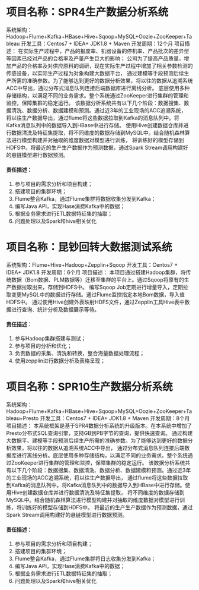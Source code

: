 # 项目名称：SPR4生产数据分析系统
系统架构：Hadoop+Flume+Kafka+HBase+Hive+Sqoop+MySQL+Oozie+ZooKeeper+Tableau
开发工具：Centos7 + IDEA+ JDK1.8 + Maven
开发周期：12个月
项目描述：
在实际生产过程中，产品的报废率、机器设备的停机率、产品批次的差异型等因素已经对产品的合格率及产量产生巨大的影响；
公司为了提高产品质量，增加产品的合格率及对供应原料的调研，现在实际生产过程中增加了相关参数检测的传感设备，以实际生产过程为对象构建大数据平台，
通过建模等手段预测后续生产所需的准确参数。为了能够达到更好的数据分析效果，将以往的数据从追溯系统ACC中导出，通过分布式消息队列连接后端数据库进行离线分析。
底层使用多种存储结构，以满足不同的业务需求。整个系统通过ZooKeeper进行集群的管理和监控，保障集群的稳定运行。
该数据分析系统共有以下几个阶段：数据搜集、数据清洗、数据分析、数据建模和预测。通过近3年的工业现场的ACC追溯系统，
将以往生产数据导出，通过flume将这些数据拉取到Kafka的消息队列中。将Kafka消息队列中的数据导入到HBase中进行存储。
使用Hive创建数据仓库并进行数据清洗及特征集提取，将不同维度的数据存储到MySQL中。结合随机森林算法进行模型构建并对抽取的维度数据对模型进行训练，
将训练好的模型存储到HDFS中。将最近的生产生产数据作为预测数据，通过Spark Stream调用构建好的悬链模型进行数据预测。
#### 责任描述：
1. 参与项目的需求分析和项目构建；
2. 搭建项目的集群环境；
3. Flume整合Kafka，通过Flume集群将数据收集分发到Kafka；
4. 编写Java API，实现Hase消费Kafka中的数据；
5. 根据业务需求进行ETL数据特征集的抽取；
6. 问题处理以及Spark和hive相关优化

# 项目名称：昆钞回转大数据测试系统
系统架构：Flume+Hive+Hadoop+Zepplin+Sqoop
开发工具：Centos7 + IDEA+ JDK1.8
开发周期：6个月
项目描述：
本项目通过搭建Hadoop集群，将传统数据（Bom数据、PLM数据等）迁移至集群的平台上。通过Sqoop将原有的生产数据拉取出来，存储到HDFS中。
编写Sqoop Job定期进行增量导入，定期拉取变更MySQL中的数据进行存储。通过Flume监控指定本地Bom数据，导入值HDFS中。
通过使用Hive创建外表映射HDFS文件，通过Zepplin工具Hive表中数据进行查询、统计分析及数据展示等待。
#### 责任描述：
1. 参与Hadoop集群搭建与测试；
2. 参与项目的分析和优化；
3. 负责数据的采集、清洗和转换，整合海量数据处理流程；
4. 使用zepplin进行数据分析及表格呈现；

# 项目名称：SPR10生产数据分析系统
系统架构：Hadoop+Flume+Kafka+HBase+Hive+Sqoop+MySQL+Oozie+ZooKeeper+Tableau+Presto
开发工具：Centos7 + IDEA+ JDK1.8 + Maven
开发周期：8个月
项目描述：
本系统框架是基于SPR4数据分析系统的升级版本。在本系统中增加了Presto分布式SQL查询引擎，支持GB到PB字节的查询，提供快速查询。
通过构建大数据平、建模等手段预测后续生产所需的准确参数。为了能够达到更好的数据分析效果，将以往的数据从追溯系统ACC中导出，
通过分布式消息队列连接后端数据库进行离线分析。底层使用多种存储结构，以满足不同的业务需求。整个系统通过ZooKeeper进行集群的管理和监控，保障集群的稳定运行。
该数据分析系统共有以下几个阶段：数据搜集、数据清洗、数据分析、数据建模和预测。通过近3年的工业现场的ACC追溯系统，将以往生产数据导出，
通过flume将这些数据拉取到Kafka的消息队列中。将Kafka消息队列中的数据导入到HBase中进行存储。使用Hive创建数据仓库并进行数据清洗及特征集提取，
将不同维度的数据存储到MySQL中。结合随机森林算法进行模型构建并对抽取的维度数据对模型进行训练，将训练好的模型存储到HDFS中。
将最近的生产生产数据作为预测数据，通过Spark Stream调用构建好的悬链模型进行数据预测。
#### 责任描述：
1. 参与项目的需求分析和项目构建；
2. 搭建项目的集群环境；
3. Flume整合Kafka，通过Flume集群将日志收集分发到Kafka；
4. 编写Java API，实现Hase消费Kafka中的数据；
5. 根据业务需求进行ETL数据特征集的抽取；
6. 问题处理以及Spark和hive相关优化
